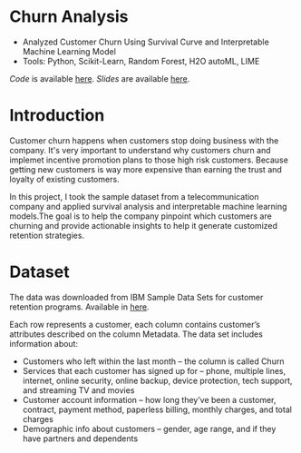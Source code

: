# Churn Analysis
- Analyzed Customer Churn Using Survival Curve and Interpretable Machine Learning Model
- Tools: Python, Scikit-Learn, Random Forest, H2O autoML, LIME

_Code_ is available [here](https://github.com/UiiKyra/churn_analysis/blob/master/Churn_Analysis_Using_Survival_Curve_and_Interpretable_Machine_Learning_Model.ipynb). _Slides_ are available [here](https://github.com/UiiKyra/churn_analysis/blob/master/Churn%20Analysis.pdf).

# Introduction
Customer churn happens when customers stop doing business with the company. 
It's very important to understand why customers churn and implemet incentive promotion plans to those high risk customers. 
Because getting new customers is way more expensive than earning the trust and loyalty of existing customers.

In this project, I took the sample dataset from a telecommunication company and applied survival analysis and interpretable machine 
learning models.The goal is to help the company pinpoint which customers are churning and provide actionable insights to help it 
generate customized retention strategies.

# Dataset
The data was downloaded from IBM Sample Data Sets for customer retention programs. Available in [here](https://www.kaggle.com/blastchar/telco-customer-churn).

Each row represents a customer, each column contains customer’s attributes described on the column Metadata.
The data set includes information about:
 - Customers who left within the last month – the column is called Churn
 - Services that each customer has signed up for – phone, multiple lines, internet, online security, online backup, device protection, tech support, and streaming TV and movies
 - Customer account information – how long they’ve been a customer, contract, payment method, paperless billing, monthly charges, and total charges
 - Demographic info about customers – gender, age range, and if they have partners and dependents
